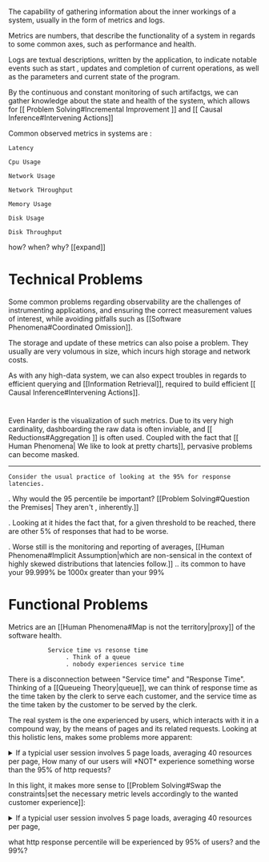 The capability of gathering information about the inner workings of a system, usually in the form of metrics and logs.

Metrics are numbers, that describe the functionality of a system in regards to some common axes, such as performance and health.

Logs are textual descriptions, written by the application, to indicate notable events such as start , updates and completion of current operations, as well as the parameters and current state of the program.


By the continuous and constant monitoring of such artifactgs, we can gather knowledge about the state and health of the system, which allows for [[ Problem Solving#Incremental Improvement ]] and [[ Causal Inference#Intervening Actions]]

Common observed metrics in systems are :
    
    Latency
    
    Cpu Usage

    Network Usage

    Network THroughput

    Memory Usage

    Disk Usage

    Disk Throughput

how? when? why? [[expand]]
    


# Technical Problems

Some common problems regarding observability are the challenges of instrumenting applications, and ensuring the correct measurement  values of interest, while avoiding pitfalls such as [[Software Phenomena#Coordinated Omission]].


The storage and update of these metrics can also poise a problem. They usually are very volumous in size, which incurs high storage and network costs. 

As with any high-data system, we can also expect troubles in regards to efficient querying and [[Information Retrieval]], required to build efficient [[ Causal Inference#Intervening Actions]]. 


# 

Even Harder is the visualization of such metrics. Due to its very high cardinality, dashboarding the raw data is often inviable, and [[ Reductions#Aggregation ]] is often used. Coupled with the fact that [[ Human Phenomena| We like to look at pretty charts]], 
pervasive problems can become masked. 
    
___

    Consider the usual practice of looking at the 95% for response latencies. 

. Why would the 95 percentile be important? [[Problem Solving#Question the Premises| They aren't , inherently.]]

. Looking at it hides the fact that, for a given threshold to be reached, there are other 5% of responses that had to be worse. 

. Worse still is the monitoring and reporting of averages, [[Human Phenomena#Implicit Assumption|which are non-sensical in the context of highly skewed distributions that latencies follow.]] 
    .. its common to have your 99.999% be 1000x greater than your 99%
            
    

# Functional Problems
    

Metrics are an [[Human Phenomena#Map is not the territory|proxy]] of the software health.

               Service time vs resonse time
                    . Think of a queue
                    . nobody experiences service time 
 

There is a disconnection between "Service time" and "Response Time". Thinking of a [[Queueing Theory|queue]], we can think of response time as the time taken by the clerk to  serve each customer, and the service time as the time taken by the customer to be served by the clerk.

The real system is the one experienced by users, which interacts with it in a compound way, by the means of pages and its related requests. Looking at this holistic lens, makes some problems more apparent:


<details
class=blue>
<summary>If a typicial user session involves 5 page loads, averaging 40 resources per page, How many of our users will *NOT* experience something worse than the 95% of http requests?
</summary>
0.0035%.
<br>
<br>
There will be 40*5 = 200 total resources loaded.
Each of these have a 0.95 chance of being 'ok'.
The chance of none of this being bad is 0.95^200 = 0.00035</details>

In this light, it makes more sense to [[Problem Solving#Swap the constraints|set the necessary metric levels accordingly to the wanted customer experience]]:

<details
class=blue>
<summary>If a typicial user session involves 5 page loads, averaging 40 resources per page, 

what http response percentile will be experienced by  95% of users?
and the 99%?
</summary>
99.97.
<br>
99.995
<br>
[[todo]]
details>


The usual way of setting thresholds is just [[Human Phenomena#Wishful Thinking]].


___




# Tips


Latency does not lives in isolation, we need to look at it in the context of load.

When comparing systems by the means of tools such as load charts, looking at how systems behave when pushed past the saturation point is useless: you already crashed your car. 
    . This can be seen as an [[Human Phenomena#Implicit Assumption]] that your normal operation load is past the point of saturation ( 100% load ).


# References
    
(1)[https://www.youtube.com/watch?v=lJ8ydIuPFeU]
(2)[https://www.youtube.com/watch?v=nS0QgxgUYSA]
